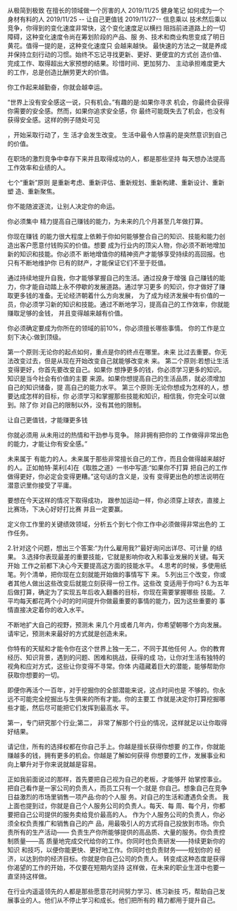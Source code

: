 从极简到极致 在擅长的领域做一个厉害的人 2019/11/25
健身笔记 如何成为一个身材有料的人 2019/11/25 --
让自己更值钱 2019/11/27--
信息乘以 技术然后乘以竞争，你得到的变化速度非常快，这个变化速度足以横扫 阻挡前进道路上的一切障碍，这种变化速度令尚在筹划阶段的产品、服 务、技术和商业构思变成了明日黄花。值得一提的是，这种变化速度只 会越来越快。
最快速的方法之一就是养成 并保持立刻行动的习惯。始终不忘记寻找更新、更好、更便宜的方式创 造价值、完成工作、取得超出大家预想的结果。珍惜时间、更加努力、 主动承担难度更大的工作，总是创造比酬劳更大的价值。

你工作起来越勤奋，你就会越幸运。

“世界上没有安全感这一说，只有机会。”有趣的是:如果你寻求 机会，你最终会获得你需要的安全感。然而，如果你追求安全感，你 最终可能既失去了机会，也没有获得安全感。这样的例子随处可见

，开始采取行动了，生 活才会发生改变。
生活中最令人惊喜的是突然意识到自己的价值。

在职场的激烈竞争中幸存下来并且取得成功的人，都是那些坚持 每天想办法提高工作效率和业绩的人。

七个“重新”原则 是重新考虑、重新评估、重新规划、重新构建、重新设计、重新塑 造、重新聚焦。

你不能随波逐流，让别人决定你的命运。

你必须集中 精力提高自己赚钱的能力，为未来的几个月甚至几年做打算。

你现在赚钱 的能力很大程度上依赖于你如何能够整合自己的知识、技能和能力创 造出客户愿意付钱购买的价值。想要 成为行业内的顶尖人物，你必须不断地增加新的知识和技能。你必须不 断地增值你的精神资产才能够享受持续的高回报。也只有不断地维护你 已有的财产，才能保证它们不至于贬值。

通过持续地提升自我，你才能够掌握自己的生活。通过投身于增强 自己赚钱的能力，你才能自动踏上永不停歇的发展道路。通过学习更多 的知识，你才做好了赚取更多钱的准备。无论经济朝着什么方向发展， 为了成为经济发展中有价值的一员，你必须学习新的知识和技能。通过不断地学习，提高自己的工作效率，你就能赚取足够的金钱， 并且变得越来越有价值。

你必须确定要成为你所在的领域的前10%，你必须擅长哪些事情。 你的工作是立刻下决心:做到顶级。

第一个原则:无论你的起点如何，重点是你的终点在哪里。未来 比过去重要。你无法改变过去，但是从现在开始改变自己就能够改变未 来。
第二个原则:若想让生活变得更好，你首先要改变自己。如果你 想挣更多的钱，你必须学习更多的知识。知识是当今社会有价值的主要 来源。如果你想提高自己的生活品质，就必须增加自己的知识储备，提 高自己的能力水平。
第三个原则:无论你想成为怎样的人，想要达成怎样的目标，你 必须学习和掌握那些技能和知识，相信我，你完全可以做到。除了你 对自己的限制以外，没有其他的限制。

让自己更值钱，才能赚更多钱

你就必须用 从未用过的热情和干劲参与竞争。
除非拥有把你的 工作做得非常出色的能力，才能让你有安全感。”

未来属于 有能力的人。未来属于那些非常擅长自己的工作，而且会做得越来越好 的人。正如帕特·莱利[4]在《取胜之道》一书中写道:“如果你不打算 把自己的工作做得更好，你必定会变得更糟。”这句话的含义是，没有 变得更出色的想法说明在潜意识里你接受了平庸。

要想在今天这样的情况下取得成功， 跟参加运动一样，你必须穿上球衣，直接上比赛场，下决心好好打比赛 并且一定要赢。

定义你工作里的关键绩效领域，分析五个到七个你工作中必须做得非常出色的 工作任务。

2.针对这个问题，想出三个答案:“为什么雇用我?”最好询问出详尽、可计量 的结果。
3.选择你表现最差的重要技能，它就是影响你收入和事业发展的关键。每天开始 工作之前都下决心今天要提高这方面的技能水平。
4.思考的时候，多使用纸笔。列个清单，把你现在立刻就能开始做的事情写下 来。
5.列出三个改变，你或者其他人做出这些改变后就能立刻获得一份工作。这些改 变适用于你吗?
6.为五年后做打算，确定为了实现五年后收入翻番的目标，你现在需要掌握哪些 技能。
7.平均每天都花两个小时的时间提升你做最重要的事情的能力，因为这些重要的 事情直接决定着你的收入水平。

不断地扩大自己的视野，预测未 来几个月或者几年内，你希望朝哪个方向发展。请牢记，预测未来最好的方式就是创造未来。

你特有的天赋和才能令你在这个世界上独一无二，不同于其他任何 人。你的教育经历、知识背景，遇到的问题、困难和挑战，获得的成 功，让你对生活有独特的视角和应对方式，这些让你变得不寻常。你体 内蕴藏着巨大的潜能，能够帮助你获取你想要的一切。

即便你再活个一百年，对于挖掘你的全部潜能来说，这点时间也是 不够的。你永远不可能完全挖掘出与生俱来的所有才能。你的主要工 作就是决定你打算挖掘哪些才能，然后尽可能把它们发挥到最高水 平。

第一，专门研究那个行业;第二， 非常了解那个行业的情况，这样就足以让你取得好结果。

请记住，所有的选择权都在你自己手上。你越是擅长获得你想要 的工作，你就能赚越多的钱，拥有更多的机会。你越是了解如何获得 你想要的工作，发展事业和向上攀升对于你来说就越是容易。

正如我前面说过的那样，首先要把自己视为自己的老板，才能够开 始掌控事业。把自己看作是一家公司的负责人，而员工只有一个:就是 你自己。想象自己在竞争日益激烈的市场里销售一项产品:你的个人服 务。对自己的生活和遭遇负全责。
我上面也提到过，你就是自己个人服务公司的负责人。每天、每 周、每个月，你都要把自己公司提供的服务卖给竞价最高的人。
作为个人服务公司的负责人，你必须全权负责推广和销售自己的产 品，用最吸引人的方式将自己投放到市场。你负责所有的生产活动—— 负责生产你所能够提供的高品质、大量的服务。你负责控制质量——高 质量地完成交代给你的工作。你同时也负责研发——持续更新你的知识 和技巧，以便你能更快、更好地工作。你同时也负责财务——规划你的 经济，以达到你的经济目标。你就是你自己公司的负责人。
转变成这种态度是获得你渴望的工作的开始，不仅要在短期内坚持 这样做，在未来的职业生涯中也要一直坚持这样做。

在行业内遥遥领先的人都是那些愿意花时间努力学习、练习新技 巧，帮助自己发展事业的人。他们从不停止学习和成长。他们把所有的 精力都用于提升自己。
